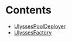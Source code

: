 

# Contents
- [UlyssesPoolDeployer](UlyssesFactory.sol/library.UlyssesPoolDeployer.md)
- [UlyssesFactory](UlyssesFactory.sol/contract.UlyssesFactory.md)
